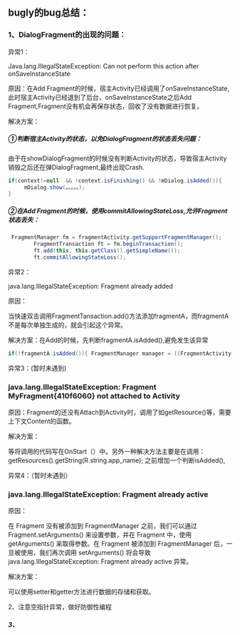 ## bugly的bug总结：

### 1、DialogFragment的出现的问题：

异常1：

Java.lang.IllegalStateException: Can not perform this action after onSaveInstanceState 

原因：在Add Fragment的时候，宿主Activity已经调用了onSaveInstanceState,此时宿主Activity已经退到了后台，onSaveInstanceState之后Add Fragment,Fragment没有机会再保存状态，回收了没有数据进行恢复。

解决方案：

##### ①判断宿主Activity的状态，以免DialogFragment的状态丢失问题：

由于在showDialogFragment的时候没有判断Activity的状态，导致宿主Activity销毁之后还在弹DialogFragment,最终出现Crash. 

```java
if(context!=null  && !context.isFinishing() && !mDialog.isAdded()){
     mDialog.show(。。。。。);
} 
```

##### ②在Add Fragment的时候，使用commitAllowingStateLoss,允许Fragment状态丢失：

```java
 FragmentManager fm = fragmentActivity.getSupportFragmentManager();
        FragmentTransaction ft = fm.beginTransaction();
        ft.add(this, this.getClass().getSimpleName());
        ft.commitAllowingStateLoss();
```



异常2：

java.lang.IllegalStateException: Fragment already added

原因：

当快速双击调用FragmentTansaction.add()方法添加fragmentA，而fragmentA不是每次单独生成的，就会引起这个异常。

解决方案：在Add的时候，先判断fragmentA.isAdded(),避免发生该异常

```java
if(!fragmentA.isAdded()){ FragmentManager manager = ((FragmentActivity)context).getSupportFragmentManager(); FragmentTransaction ft = manager.beginTransaction(); ft.add(fragmentA, "fragment_name"); ft.commit(); } 
```

异常3：(暂时未遇到)

### java.lang.IllegalStateException: Fragment MyFragment{410f6060} not attached to Activity

原因：Fragment的还没有Attach到Activity时，调用了如getResource()等，需要上下文Content的函数。 

解决方案：

等将调用的代码写在OnStart（）中。另外一种解决方法主要是在调用：  getResources().getString(R.string.app_name); 之前增加一个判断isAdded(), 



异常4：（暂时未遇到）

### java.lang.IllegalStateException: Fragment already active

原因：

在 Fragment 没有被添加到 FragmentManager 之前，我们可以通过 Fragment.setArguments() 来设置参数，并在 Fragment 中，使用 getArguments() 来取得参数。在 Fragment 被添加到 FragmentManager 后，一旦被使用，我们再次调用 setArguments() 将会导致 java.lang.IllegalStateException: Fragment already active 异常。  

解决方案：

可以使用setter和getter方法进行数据的存储和获取。  

 



2、注意空指针异常，做好防御性编程

##### 3、



